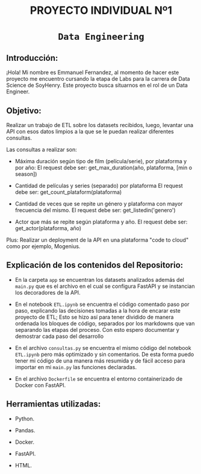 # <h1 align=center> **PROYECTO INDIVIDUAL Nº1** </h1>

# <h1 align=center>**`Data Engineering`**</h1>

## Introducción:

¡Hola! Mi nombre es Emmanuel Fernandez, al momento de hacer este proyecto me encuentro cursando la etapa de Labs para la carrera de Data Science de SoyHenry. Este proyecto busca situarnos en el rol de un Data Engineer.

## Objetivo: 

Realizar un trabajo de ETL sobre los datasets recibidos, luego, levantar una API con esos datos limpios a la que se le puedan realizar diferentes consultas.

Las consultas a realizar son:

+ Máxima duración según tipo de film (película/serie), por plataforma y por año:
    El request debe ser: get_max_duration(año, plataforma, [min o season])

+ Cantidad de películas y series (separado) por plataforma
    El request debe ser: get_count_plataform(plataforma)  
  
+ Cantidad de veces que se repite un género y plataforma con mayor frecuencia del mismo.
    El request debe ser: get_listedin('genero')  

+ Actor que más se repite según plataforma y año.
    El request debe ser: get_actor(plataforma, año)

Plus: Realizar un deployment de la API en una plataforma "code to cloud" como por ejemplo, Mogenius.

## Explicación de los contenidos del Repositorio:

+ En la carpeta `app` se encuentran los datasets analizados además del `main.py` que es el archivo en el cual se configura FastAPI y se instancian los decoradores de la API.

+ En el notebook `ETL.ipynb` se encuentra el código comentado paso por paso, explicando las decisiones tomadas a la hora de encarar este proyecto de ETL;
    Esto se hizo así para tener dividido de manera ordenada los bloques de código, separados por los markdowns que van separando las etapas del proceso.
    Con esto espero documentar y demostrar cada paso del desarrollo

+ En el archivo `consultas.py` se encuentra el mismo código del notebook `ETL.ipynb` pero más optimizado y sin comentarios.
    De esta forma puedo tener mi código de una manera más resumida y de fácil acceso para importar en mi `main.py` las funciones declaradas.

+ En el archivo `Dockerfile` se encuentra el entorno containerizado de Docker con FastAPI.

## Herramientas utilizadas:

+ Python.

+ Pandas.

+ Docker.

+ FastAPI.

+ HTML.
